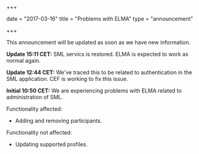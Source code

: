 +++

date = "2017-03-16"
title = "Problems with ELMA"
type = "announcement"

+++

This announcement will be updated as soon as we have new information.

**Update 15:11 CET:** SML servics is restored. ELMA is expected to work as normal again.

**Update 12:44 CET:** We've traced this to be related to authentication in the SML application. CEF is working to fix this issue.

**Initial 10:50 CET:** We are experiencing problems with ELMA related to administration of SML.

Functionality affected:

* Adding and removing participants.

Functionality not affected:

* Updating supported profiles.
